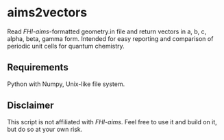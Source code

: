 aims2vectors
============
Read *FHI-aims*-formatted geometry.in file and return vectors in a, b, c, alpha, beta, gamma form.
Intended for easy reporting and comparison of periodic unit cells for quantum chemistry.

Requirements
------------
Python with Numpy, Unix-like file system.

Disclaimer
----------
This script is not affiliated with *FHI-aims*. Feel free to use it and build on it, but do so at your own risk.
